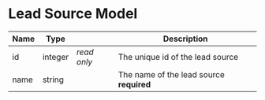 # Lead Source Model

| Name  | Type      |               | Description                               |
|-------|-----------|---------------|-------------------------------------------|
| id    | integer   | _read only_   |The unique id of the lead source           |
| name  | string    |               | The name of the lead source **required**  |